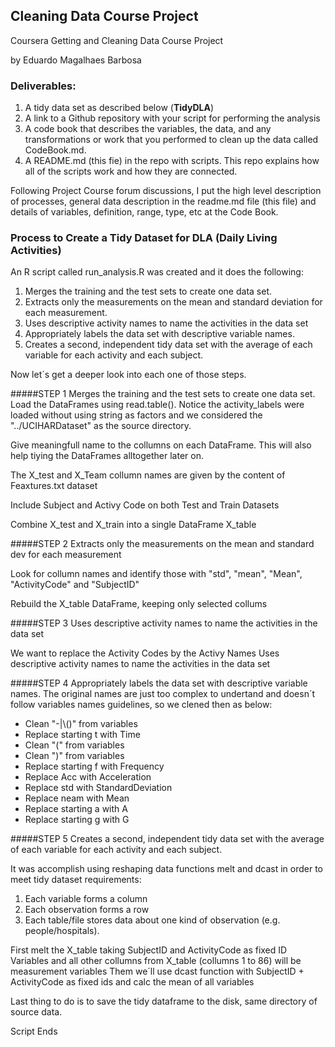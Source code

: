 ## Cleaning Data Course Project

Coursera Getting and Cleaning Data Course Project 

by Eduardo Magalhaes Barbosa

### Deliverables:

1. A tidy data set as described below (**TidyDLA**)
1. A link to a Github repository with your script for performing the analysis
1. A code book that describes the variables, the data, and any transformations or work that you performed to clean up the data called CodeBook.md. 
1. A README.md (this fie) in the repo with scripts. This repo explains how all of the scripts work and how they are connected.  

Following Project Course forum discussions, I put the high level description of processes, general data description in the readme.md file (this file) and details of variables, definition, range, type, etc at the Code Book.


### Process to Create a Tidy Dataset for DLA (Daily Living Activities)

An R script called run_analysis.R was created  and it does the following:
 
1. Merges the training and the test sets to create one data set.
1. Extracts only the measurements on the mean and standard deviation for each measurement. 
1. Uses descriptive activity names to name the activities in the data set
1. Appropriately labels the data set with descriptive variable names. 
1. Creates a second, independent tidy data set with the average of each variable for each activity and each subject. 

Now let´s get a deeper look into each one of those steps.

#####STEP 1
Merges the training and the test sets to create one data set.
Load the DataFrames using read.table(). Notice the activity_labels were loaded without using string as factors and we considered the "../UCIHARDataset" as the source directory.

Give meaningfull name to the collumns on each DataFrame. This will also help tiying the DataFrames alltogether later on.

The X_test and X_Team collumn names are given by the content of Feaxtures.txt dataset


Include Subject and Activy Code on both Test and Train Datasets


Combine X_test and X_train into a single DataFrame X_table

#####STEP 2
Extracts only the measurements on the mean and standard dev for each measurement    

Look for collumn names and identify those with "std", "mean", "Mean", "ActivityCode" and "SubjectID"


Rebuild the X_table DataFrame, keeping only selected collums

#####STEP 3
Uses descriptive activity names to name the activities in the data set

We want to replace the Activity Codes by the Activy Names Uses descriptive activity names to name the activities in the data set

#####STEP 4
Appropriately labels the data set with descriptive variable names. The original names are just too complex to undertand and doesn´t follow variables names guidelines, so we clened then as below:

- Clean "-|\\()" from variables
- Replace starting t with Time
- Clean "(" from variables
- Clean ")" from variables
- Replace starting f with Frequency
- Replace Acc with Acceleration
- Replace std with StandardDeviation 
- Replace neam with Mean
- Replace starting a with A
- Replace starting g with G

#####STEP 5
Creates a second, independent tidy data set with the average of each variable for each activity and each subject.

It was accomplish using reshaping data functions melt and dcast in order to meet tidy dataset requirements:
 
1. Each variable forms a column
1. Each observation forms a row
1. Each table/file stores data about one kind of observation (e.g. people/hospitals).
 
First  melt the X_table taking SubjectID and ActivityCode as fixed ID Variables and all other collumns 
from X_table (collumns 1 to 86) will be measurement variables
Them we´ll use dcast function with SubjectID + ActivityCode as fixed ids and calc the mean of all variables

Last thing to do is to save the tidy dataframe to the disk, same directory of source data.

Script Ends

